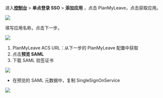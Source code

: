 <IntegrationDetailCard :title="`在 ${$localeConfig.brandName} 中创建应用`">

进入[**控制台**](https://console.authing.cn) > **单点登录 SSO** > **添加应用** ，点击 PlanMyLeave，点击获取应用。

![](~@imagesZhCn/integration/planmyleave/1-1.png)

填写应用名称，点击下一步。

![](~@imagesZhCn/integration/planmyleave/1-2.png)

1. PlanMyLeave ACS URL：从下一步的 PlanMyLeave 配置中获取
2. 点击**预览 SAML**
3. 下载 SAML 验签证书

![](~@imagesZhCn/integration/planmyleave/1-3.png)

- 在预览的 SAML 元数据中，复制 SingleSignOnService

![](~@imagesZhCn/integration/planmyleave/1-4.png)

</IntegrationDetailCard>
